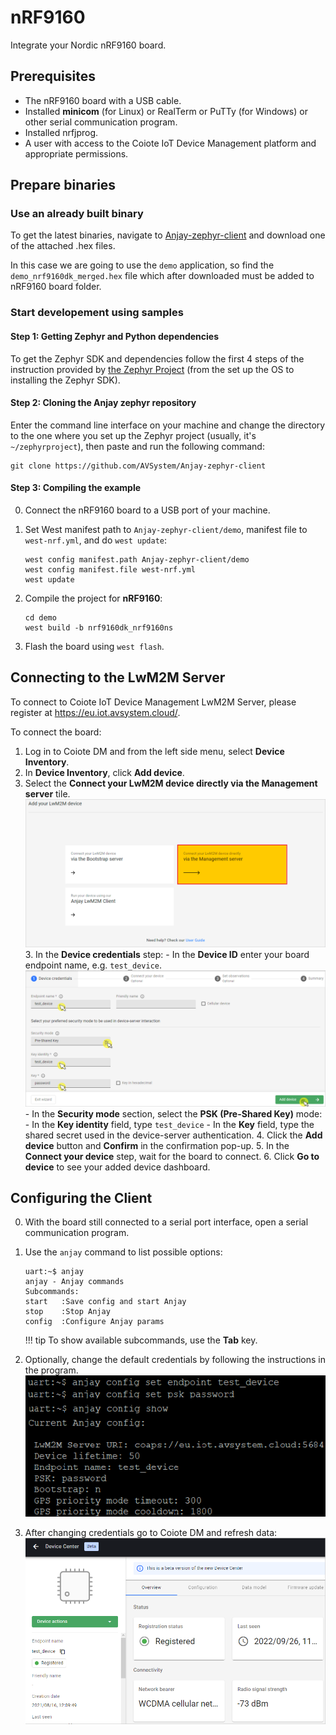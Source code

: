 # nRF9160

Integrate your Nordic nRF9160 board.

## Prerequisites

- The nRF9160 board with a USB cable.
- Installed **minicom** (for Linux) or RealTerm or PuTTy (for Windows) or other serial communication program.
- Installed nrfjprog.
- A user with access to the Coiote IoT Device Management platform and appropriate permissions.


## Prepare binaries
### Use an already built binary

To get the latest binaries, navigate to [Anjay-zephyr-client](https://github.com/AVSystem/Anjay-zephyr-client/releases) and download one of the attached .hex files.

In this case we are going to use the `demo` application, so find the `demo_nrf9160dk_merged.hex` file which after downloaded must be added to nRF9160 board folder.



### Start developement using samples


#### Step 1: Getting Zephyr and Python dependencies

To get the Zephyr SDK and dependencies follow the first 4 steps of the instruction provided by [the Zephyr Project](https://docs.zephyrproject.org/latest/getting_started/index.html) (from the set up the OS to installing the Zephyr SDK).

#### Step 2: Cloning the Anjay zephyr repository

Enter the command line interface on your machine and change the directory to the one where you set up the Zephyr project (usually, it's `~/zephyrproject`), then paste and run the following command:

   ```
   git clone https://github.com/AVSystem/Anjay-zephyr-client
   ```

#### Step 3: Compiling the example

0. Connect the nRF9160 board to a USB port of your machine.
0. Set West manifest path to `Anjay-zephyr-client/demo`, manifest file to `west-nrf.yml`, and do `west update`:

    ```
    west config manifest.path Anjay-zephyr-client/demo
    west config manifest.file west-nrf.yml
    west update
    ```

0. Compile the project for **nRF9160**:

    ```
    cd demo
    west build -b nrf9160dk_nrf9160ns
    ```

0. Flash the board using `west flash`.

## Connecting to the LwM2M Server

To connect to Coiote IoT Device Management LwM2M Server, please register at https://eu.iot.avsystem.cloud/.

To connect the board:

1. Log in to Coiote DM and from the left side menu, select **Device Inventory**.
2. In **Device Inventory**, click **Add device**.
3. Select the **Connect your LwM2M device directly via the Management server** tile.
       ![Add via Mgmt](images/mgmt_tile.png "Add via Mgmt")
    3. In the **Device credentials** step:
         - In the **Device ID** enter your board endpoint name, e.g. `test_device`.
             ![Device credentials step](images/add_mgmt_quick.png "Device credentials step")
         - In the **Security mode** section, select the **PSK (Pre-Shared Key)** mode:
              - In the **Key identity** field, type `test_device`
              - In the **Key** field, type the shared secret used in the device-server authentication.
    4. Click the **Add device** button and **Confirm** in the confirmation pop-up.
    5. In the **Connect your device** step, wait for the board to connect.
    6. Click **Go to device** to see your added device dashboard.

## Configuring the Client

0. With the board still connected to a serial port interface, open a serial communication program.
0. Use the `anjay` command to list possible options:

    ```
    uart:~$ anjay
    anjay - Anjay commands
    Subcommands:
    start   :Save config and start Anjay
    stop    :Stop Anjay
    config  :Configure Anjay params
    ```

    !!! tip
        To show available subcommands, use the **Tab** key.

0. Optionally, change the default credentials by following the instructions in the program.
    ![Anjay configuration](images/anjay_config.png "Anjay configuration")

0. After changing credentials go to Coiote DM and refresh data:
    ![Registered device](images/registered_device.png "Registered device")
